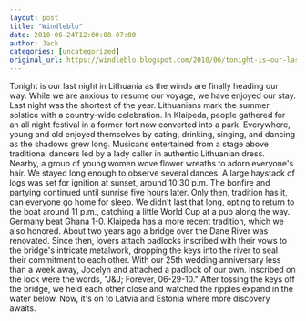 ```yaml
---
layout: post
title: "Windleblo"
date: 2010-06-24T12:00:00-07:00
author: Jack
categories: [uncategorized]
original_url: https://windleblo.blogspot.com/2010/06/tonight-is-our-last-night-in-lithuania.html
---
```


Tonight is our last night in Lithuania as the winds are finally heading our way. While we are anxious to resume our voyage, we have enjoyed our stay. Last night was the shortest of the year. Lithuanians mark the summer solstice with a country-wide celebration. In Klaipeda, people gathered for an all night festival in a former fort now converted into a park. Everywhere, young and old enjoyed themselves by eating, drinking, singing, and dancing as the shadows grew long. Musicans entertained from a stage above traditional dancers led by a lady caller in authentic Lithuanian dress. Nearby, a group of young women wove flower wreaths to adorn everyone's hair. We stayed long enough to observe several dances. A large haystack of logs was set for ignition at sunset, around 10:30 p.m. The bonfire and partying continued until sunrise five hours later. Only then, tradition has it, can everyone go home for sleep. We didn't last that long, opting to return to the boat around 11 p.m., catching a little World Cup at a pub along the way. Germany beat Ghana 1-0. Klaipeda has a more recent tradition, which we also honored. About two years ago a bridge over the Dane River was renovated. Since then, lovers attach padlocks inscribed with their vows to the bridge's intricate metalwork, dropping the keys into the river to seal their commitment to each other. With our 25th wedding anniversary less than a week away, Jocelyn and attached a padlock of our own. Inscribed on the lock were the words, "J&J; Forever, 06-29-10." After tossing the keys off the bridge, we held each other close and watched the ripples expand in the water below. Now, it's on to Latvia and Estonia where more discovery awaits.